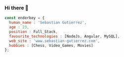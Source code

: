 ### Hi there 👋

```javascript
const enderkey = {
  human_name : 'Sebastian Gutierrez',
  age : 23,
  position : Full_Stack,
  favourite_technologies : [NodeJs, Angular, MySQL],
  web_site : 'www.sebastian-gutierrez.com',
  hobbies : [Chess, Video_Games, Movies]
};
```

<!--
**enderkey/enderkey** is a ✨ _special_ ✨ repository because its `README.md` (this file) appears on your GitHub profile.

Here are some ideas to get you started:

- 🔭 I’m currently working on ...
- 🌱 I’m currently learning ...
- 👯 I’m looking to collaborate on ...
- 🤔 I’m looking for help with ...
- 💬 Ask me about ...
- 📫 How to reach me: ...
- 😄 Pronouns: ...
- ⚡ Fun fact: ...
-->
